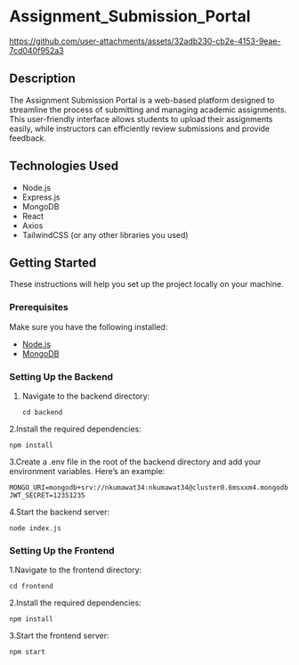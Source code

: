 # Assignment_Submission_Portal



https://github.com/user-attachments/assets/32adb230-cb2e-4153-9eae-7cd040f952a3


## Description

The Assignment Submission Portal is a web-based platform designed to streamline the process of submitting and managing academic assignments. This user-friendly interface allows students to upload their assignments easily, while instructors can efficiently review submissions and provide feedback.
## Technologies Used

- Node.js
- Express.js
- MongoDB
- React
- Axios
- TailwindCSS (or any other libraries you used)

## Getting Started

These instructions will help you set up the project locally on your machine.

### Prerequisites

Make sure you have the following installed:

- [Node.js](https://nodejs.org/en/download/)
- [MongoDB](https://www.mongodb.com/try/download/community) 

### Setting Up the Backend

1. Navigate to the backend directory:

   ```
   cd backend
   ```
2.Install the required dependencies:

   ```
   npm install
   ```
3.Create a .env file in the root of the backend directory and add your environment variables. Here’s an example:

   ```
   MONGO_URI=mongodb+srv://nkumawat34:nkumawat34@cluster0.6msxxm4.mongodb.net/backend_intern
   JWT_SECRET=12351235
   ```
4.Start the backend server:

   ```
   node index.js
   ```

 ### Setting Up the Frontend

 1.Navigate to the frontend directory:

   
    cd frontend
   
    
 2.Install the required dependencies:
 
    
    npm install

    
 3.Start the frontend server:
 
   ```
   npm start
   
